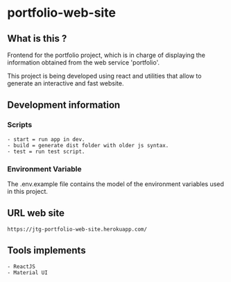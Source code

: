 # portfolio-web-site

## What is this ?

Frontend for the portfolio project, which is in charge of displaying the information obtained from the web service 'portfolio'.

This project is being developed using react and utilities that allow to generate an interactive and fast website.

## Development information

### Scripts

```
- start = run app in dev.
- build = generate dist folder with older js syntax.
- test = run test script.
```

### Environment Variable

The .env.example file contains the model of the environment variables used in this project.

## URL web site

```
https://jtg-portfolio-web-site.herokuapp.com/

```

## Tools implements

```
- ReactJS
- Material UI
```
